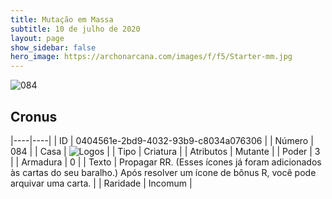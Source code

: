 ```yaml
---
title: Mutação em Massa
subtitle: 10 de julho de 2020
layout: page
show_sidebar: false
hero_image: https://archonarcana.com/images/f/f5/Starter-mm.jpg
---
```


![084](https://cdn.keyforgegame.com/media/card_front/pt/479_084_X63VX7W44CXQ_pt.png)

## Cronus

|----|----|
| ID | 0404561e-2bd9-4032-93b9-c8034a076306 |
| Número | 084 |
| Casa | ![Logos](https://archonarcana.com/images/thumb/c/ce/Logos.png/22px-Logos.png "Logos") |
| Tipo | Criatura |
| Atributos | Mutante |
| Poder | 3 |
| Armadura | 0 |
| Texto | Propagar RR. (Esses ícones já foram adicionados às cartas do seu baralho.)  Após resolver um ícone de bônus R, você pode arquivar uma carta. |
| Raridade | Incomum |
